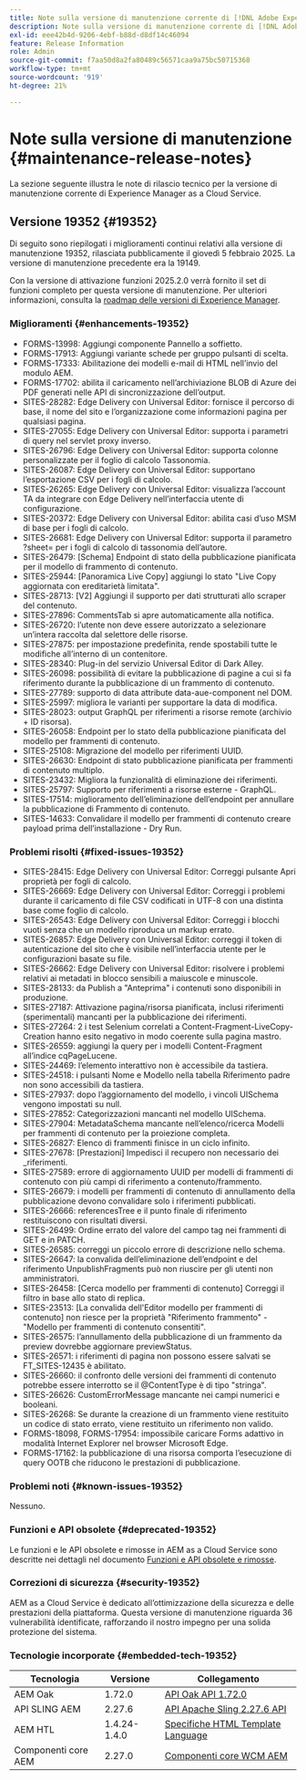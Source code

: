 ```yaml
---
title: Note sulla versione di manutenzione corrente di [!DNL Adobe Experience Manager]  as a Cloud Service.
description: Note sulla versione di manutenzione corrente di [!DNL Adobe Experience Manager]  as a Cloud Service.
exl-id: eee42b4d-9206-4ebf-b88d-d8df14c46094
feature: Release Information
role: Admin
source-git-commit: f7aa50d8a2fa80489c56571caa9a75bc50715368
workflow-type: tm+mt
source-wordcount: '919'
ht-degree: 21%

---
```



# Note sulla versione di manutenzione {#maintenance-release-notes}

La sezione seguente illustra le note di rilascio tecnico per la versione di manutenzione corrente di Experience Manager as a Cloud Service.

## Versione 19352 {#19352}

Di seguito sono riepilogati i miglioramenti continui relativi alla versione di manutenzione 19352, rilasciata pubblicamente il giovedì 5 febbraio 2025. La versione di manutenzione precedente era la 19149.

Con la versione di attivazione funzioni 2025.2.0 verrà fornito il set di funzioni completo per questa versione di manutenzione. Per ulteriori informazioni, consulta la [roadmap delle versioni di Experience Manager](https://experienceleague.adobe.com/it/docs/experience-manager-release-information/aem-release-updates/update-releases-roadmap).

### Miglioramenti {#enhancements-19352}

* FORMS-13998: Aggiungi componente Pannello a soffietto.
* FORMS-17913: Aggiungi variante schede per gruppo pulsanti di scelta.
* FORMS-17333: Abilitazione dei modelli e-mail di HTML nell’invio del modulo AEM.
* FORMS-17702: abilita il caricamento nell’archiviazione BLOB di Azure dei PDF generati nelle API di sincronizzazione dell’output.
* SITES-28282: Edge Delivery con Universal Editor: fornisce il percorso di base, il nome del sito e l’organizzazione come informazioni pagina per qualsiasi pagina.
* SITES-27055: Edge Delivery con Universal Editor: supporta i parametri di query nel servlet proxy inverso.
* SITES-26796: Edge Delivery con Universal Editor: supporta colonne personalizzate per il foglio di calcolo Tassonomia.
* SITES-26087: Edge Delivery con Universal Editor: supportano l’esportazione CSV per i fogli di calcolo.
* SITES-26265: Edge Delivery con Universal Editor: visualizza l’account TA da integrare con Edge Delivery nell’interfaccia utente di configurazione.
* SITES-20372: Edge Delivery con Universal Editor: abilita casi d’uso MSM di base per i fogli di calcolo.
* SITES-26681: Edge Delivery con Universal Editor: supporta il parametro ?sheet= per i fogli di calcolo di tassonomia dell’autore.
* SITES-26479: [Schema] Endpoint di stato della pubblicazione pianificata per il modello di frammento di contenuto.
* SITES-25944: [Panoramica Live Copy] aggiungi lo stato &quot;Live Copy aggiornata con ereditarietà limitata&quot;.
* SITES-28713: [V2] Aggiungi il supporto per dati strutturati allo scraper del contenuto.
* SITES-27896: CommentsTab si apre automaticamente alla notifica.
* SITES-26720: l’utente non deve essere autorizzato a selezionare un’intera raccolta dal selettore delle risorse.
* SITES-27875: per impostazione predefinita, rende spostabili tutte le modifiche all’interno di un contenitore.
* SITES-28340: Plug-in del servizio Universal Editor di Dark Alley.
* SITES-26098: possibilità di evitare la pubblicazione di pagine a cui si fa riferimento durante la pubblicazione di un frammento di contenuto.
* SITES-27789: supporto di data attribute data-aue-component nel DOM.
* SITES-25997: migliora le varianti per supportare la data di modifica.
* SITES-28023: output GraphQL per riferimenti a risorse remote (archivio + ID risorsa).
* SITES-26058: Endpoint per lo stato della pubblicazione pianificata del modello per frammenti di contenuto.
* SITES-25108: Migrazione del modello per riferimenti UUID.
* SITES-26630: Endpoint di stato pubblicazione pianificata per frammenti di contenuto multiplo.
* SITES-23432: Migliora la funzionalità di eliminazione dei riferimenti.
* SITES-25797: Supporto per riferimenti a risorse esterne - GraphQL.
* SITES-17514: miglioramento dell’eliminazione dell’endpoint per annullare la pubblicazione di Frammento di contenuto.
* SITES-14633: Convalidare il modello per frammenti di contenuto creare payload prima dell’installazione - Dry Run.

### Problemi risolti {#fixed-issues-19352}

* SITES-28415: Edge Delivery con Universal Editor: Correggi pulsante Apri proprietà per fogli di calcolo.
* SITES-26669: Edge Delivery con Universal Editor: Correggi i problemi durante il caricamento di file CSV codificati in UTF-8 con una distinta base come foglio di calcolo.
* SITES-26543: Edge Delivery con Universal Editor: Correggi i blocchi vuoti senza che un modello riproduca un markup errato.
* SITES-26857: Edge Delivery con Universal Editor: correggi il token di autenticazione del sito che è visibile nell’interfaccia utente per le configurazioni basate su file.
* SITES-26662: Edge Delivery con Universal Editor: risolvere i problemi relativi ai metadati in blocco sensibili a maiuscole e minuscole.
* SITES-28133: da Publish a &quot;Anteprima&quot; i contenuti sono disponibili in produzione.
* SITES-27187: Attivazione pagina/risorsa pianificata, inclusi riferimenti (sperimentali) mancanti per la pubblicazione dei riferimenti.
* SITES-27264: 2 i test Selenium correlati a Content-Fragment-LiveCopy-Creation hanno esito negativo in modo coerente sulla pagina mastro.
* SITES-26559: aggiungi la query per i modelli Content-Fragment all’indice cqPageLucene.
* SITES-24469: l’elemento interattivo non è accessibile da tastiera.
* SITES-24518: i pulsanti Nome e Modello nella tabella Riferimento padre non sono accessibili da tastiera.
* SITES-27937: dopo l’aggiornamento del modello, i vincoli UISchema vengono impostati su null.
* SITES-27852: Categorizzazioni mancanti nel modello UISchema.
* SITES-27904: MetadataSchema mancante nell’elenco/ricerca Modelli per frammenti di contenuto per la proiezione completa.
* SITES-26827: Elenco di frammenti finisce in un ciclo infinito.
* SITES-27678: [Prestazioni] Impedisci il recupero non necessario dei _riferimenti.
* SITES-27589: errore di aggiornamento UUID per modelli di frammenti di contenuto con più campi di riferimento a contenuto/frammento.
* SITES-26679: i modelli per frammenti di contenuto di annullamento della pubblicazione devono convalidare solo i riferimenti pubblicati.
* SITES-26666: referencesTree e il punto finale di riferimento restituiscono con risultati diversi.
* SITES-26499: Ordine errato del valore del campo tag nei frammenti di GET e in PATCH.
* SITES-26585: correggi un piccolo errore di descrizione nello schema.
* SITES-26647: la convalida dell’eliminazione dell’endpoint e del riferimento UnpublishFragments può non riuscire per gli utenti non amministratori.
* SITES-26458: [Cerca modello per frammenti di contenuto] Correggi il filtro in base allo stato di replica.
* SITES-23513: [La convalida dell&#39;Editor modello per frammenti di contenuto] non riesce per la proprietà &quot;Riferimento frammento&quot; - &quot;Modello per frammenti di contenuto consentiti&quot;.
* SITES-26575: l’annullamento della pubblicazione di un frammento da preview dovrebbe aggiornare previewStatus.
* SITES-26571: i riferimenti di pagina non possono essere salvati se FT_SITES-12435 è abilitato.
* SITES-26660: il confronto delle versioni dei frammenti di contenuto potrebbe essere interrotto se il @ContentType è di tipo &quot;stringa&quot;.
* SITES-26626: CustomErrorMessage mancante nei campi numerici e booleani.
* SITES-26268: Se durante la creazione di un frammento viene restituito un codice di stato errato, viene restituito un riferimento non valido.
* FORMS-18098, FORMS-17954: impossibile caricare Forms adattivo in modalità Internet Explorer nel browser Microsoft Edge.
* FORMS-17162: la pubblicazione di una risorsa comporta l’esecuzione di query OOTB che riducono le prestazioni di pubblicazione.

### Problemi noti {#known-issues-19352}

Nessuno.

### Funzioni e API obsolete {#deprecated-19352}

Le funzioni e le API obsolete e rimosse in AEM as a Cloud Service sono descritte nei dettagli nel documento [Funzioni e API obsolete e rimosse](/help/release-notes/deprecated-removed-features.md).

### Correzioni di sicurezza {#security-19352}

AEM as a Cloud Service è dedicato all’ottimizzazione della sicurezza e delle prestazioni della piattaforma. Questa versione di manutenzione riguarda 36 vulnerabilità identificate, rafforzando il nostro impegno per una solida protezione del sistema.

### Tecnologie incorporate {#embedded-tech-19352}

| Tecnologia | Versione | Collegamento |
|---|---|---|
| AEM Oak | 1.72.0 | [API Oak API 1.72.0](https://www.javadoc.io/doc/org.apache.jackrabbit/oak-api/1.72.0/index.html) |
| API SLING AEM | 2.27.6 | [API Apache Sling 2.27.6 API](https://www.javadoc.io/doc/org.apache.sling/org.apache.sling.api/latest/index.html) |
| AEM HTL | 1.4.24-1.4.0 | [Specifiche HTML Template Language](https://github.com/adobe/htl-spec) |
| Componenti core AEM | 2.27.0 | [Componenti core WCM AEM](https://github.com/adobe/aem-core-wcm-components) |
